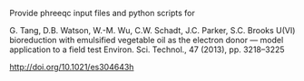 Provide phreeqc input files and python scripts for  

G. Tang, D.B. Watson, W.-M. Wu, C.W. Schadt, J.C. Parker, S.C. Brooks
U(VI) bioreduction with emulsified vegetable oil as the electron donor — model application to a field test
Environ. Sci. Technol., 47 (2013), pp. 3218–3225

http://doi.org/10.1021/es304643h
